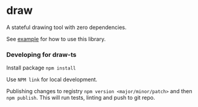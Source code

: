 # draw

A stateful drawing tool with zero dependencies.

See [example](https://github.com/holwech/draw-frontend) for how to use this library.

### Developing for draw-ts
Install package `npm install`

Use `NPM link` for local development.

Publishing changes to registry `npm version <major/minor/patch>` and then `npm publish`. This will run tests, linting and push to git repo.